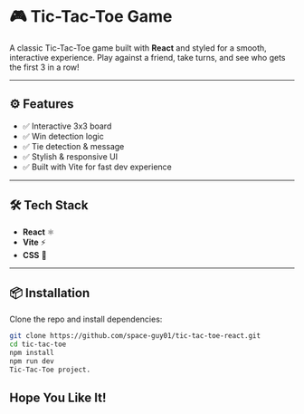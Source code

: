 # 🎮 Tic-Tac-Toe Game

A classic Tic-Tac-Toe game built with **React** and styled for a smooth, interactive experience. Play against a friend, take turns, and see who gets the first 3 in a row!

---



## ⚙️ Features

- ✅ Interactive 3x3 board
- ✅ Win detection logic
- ✅ Tie detection & message
- ✅ Stylish & responsive UI
- ✅ Built with Vite for fast dev experience

---

## 🛠️ Tech Stack

- **React** ⚛️
- **Vite** ⚡
- **CSS** 🎨

---

## 📦 Installation

Clone the repo and install dependencies:

```bash
git clone https://github.com/space-guy01/tic-tac-toe-react.git
cd tic-tac-toe
npm install
npm run dev
Tic-Tac-Toe project.
```

## Hope You Like It!
